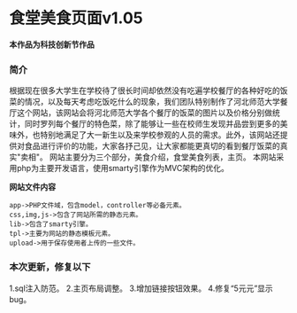 # 食堂美食页面v1.05

**本作品为科技创新节作品**

### 简介
根据现在很多大学生在学校待了很长时间却依然没有吃遍学校餐厅的各种好吃的饭菜的情况，以及每天考虑吃饭吃什么的现象，我们团队特别制作了河北师范大学餐厅这个网站，该网站会将河北师范大学各个餐厅的饭菜的图片以及价格分别做统计，同时罗列每个餐厅的特色菜，除了能够让一些在校师生发现并品尝到更多的美味外，也特别地满足了大一新生以及来学校参观的人员的需求。此外，该网站还提供对食品进行评价的功能，大家各抒己见，让大家都能更真切的看到餐厅饭菜的真实"卖相"。
网站主要分为三个部分，美食介绍，食堂美食列表，主页。
本网站采用php为主要开发语言，使用smarty引擎作为MVC架构的优化。

**网站文件内容**
```
app->PHP文件域，包含model，controller等必备元素。
css,img,js->包含了网站所需的静态元素。
lib->包含了smarty引擎。
tpl->主要为网站的静态模板元素。
upload->用于保存使用者上传的一些文件。
```

### 本次更新，修复以下
1.sql注入防范。
2.主页布局调整。
3.增加链接按钮效果。
4.修复“5元元”显示bug。